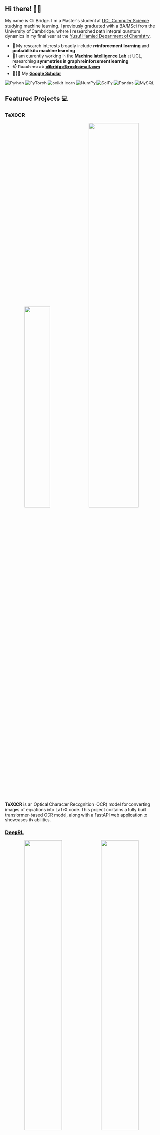 ## Hi there! 👋👋

My name is Oli Bridge. I'm a Master's student at [UCL Computer Science](https://www.ucl.ac.uk/computer-science/) studying machine learning. I previously graduated with a BA/MSci from the University of Cambridge, where I researched path integral quantum dynamics in my final year at the [Yusuf Hamied Department of Chemistry](https://www.ch.cam.ac.uk/).

- 🌱 My research interests broadly include **reinforcement learning** and **probabilistic machine learning**
- 🔭 I am currently working in the **[Machine Intelligence Lab](https://www.machineintelligencelab.ai/)** at UCL, researching **symmetries in graph reinforcement learning**
- 📫 Reach me at: **olibridge@rocketmail.com**
- 👨🏻‍🎓 My **[Google Scholar](https://scholar.google.com/citations?user=lbfdFq4AAAAJ&hl=en)**


![Python](https://img.shields.io/badge/python-3670A0?style=for-the-badge&logo=python&logoColor=ffdd54)
![PyTorch](https://img.shields.io/badge/PyTorch-%23EE4C2C.svg?style=for-the-badge&logo=PyTorch&logoColor=white)
![scikit-learn](https://img.shields.io/badge/scikit--learn-%23F7931E.svg?style=for-the-badge&logo=scikit-learn&logoColor=white)
![NumPy](https://img.shields.io/badge/numpy-%23013243.svg?style=for-the-badge&logo=numpy&logoColor=white)
![SciPy](https://img.shields.io/badge/SciPy-654FF0?style=for-the-badge&logo=SciPy&logoColor=white)
![Pandas](https://img.shields.io/badge/Pandas-2C2D72?style=for-the-badge&logo=pandas&logoColor=white)
![MySQL](https://img.shields.io/badge/MySQL-005C84?style=for-the-badge&logo=mysql&logoColor=white)


## Featured Projects 💻

### [TeXOCR](https://github.com/olibridge01/TeXOCR)

<p align="center">
  <img src="https://github.com/user-attachments/assets/7cfbc643-ee16-4295-8adf-897ffd8c04ef" width="41.2%" />
  <img src="https://github.com/user-attachments/assets/6f268b72-3566-4a04-875a-9ad925bdb22c" width="57%" />
</p>

**TeXOCR** is an Optical Character Recognition (OCR) model for converting images of equations into LaTeX code. This project contains a fully built transformer-based OCR model, along with a FastAPI web application to showcases its abilities.


### [DeepRL](https://github.com/olibridge01/DeepRL)

<p align="center">
  <img src="https://github.com/olibridge01/DeepRL/assets/86416298/d3f9f573-5cc8-46f1-a969-05dd8d45a4a4" width="49.5%" />
  <img src="https://github.com/olibridge01/DeepRL/assets/86416298/4f407768-0155-4357-ad06-d4367c4c47ab" width="49.5%" />
</p>

**DeepRL** is an implementation of various model-free deep reinforcement learning algorithms built with **PyTorch**. The project utilises [OpenAI's `gymnasium` environments](https://gymnasium.farama.org/index.html) to train the algorithms, as well as produced rendered outputs to visualise the agent's performance.

### [MaskedImageModelling](https://github.com/olibridge01/MaskedImageModelling)

<p float="left">
  <img src="https://github.com/olibridge01/DeepRL/assets/86416298/9f101494-8acc-4fdc-b4b2-2056b7605d3e" width="16%" />
  <img src="https://github.com/olibridge01/DeepRL/assets/86416298/e3956211-3282-4a62-96d0-62a1dde1ae88" width="16%" />
  <img src="https://github.com/olibridge01/DeepRL/assets/86416298/e8de8c7f-7913-4328-b5b3-db0c15aa323a" width="16%" />
  <img src="https://github.com/olibridge01/DeepRL/assets/86416298/c56fe53a-53e6-49d1-acfd-8c718e24bddf" width="16%" />
  <img src="https://github.com/olibridge01/DeepRL/assets/86416298/b2f3a604-aa03-4d27-9088-640c2107f64b" width="16%" />
  <img src="https://github.com/olibridge01/DeepRL/assets/86416298/601a49fa-3548-4c2b-a881-04eb2fa57ccd" width="16%" />
</p>
<p float="left">
  <img src="https://github.com/olibridge01/DeepRL/assets/86416298/0f8a6523-fd4a-4251-8ad0-c9c42169baaa" width="49.5%" />
  <img src="https://github.com/olibridge01/DeepRL/assets/86416298/858500d7-047d-4192-8f17-f57d237ca5da" width="49.5%" />
</p>

**MaskedImageModelling** is a **PyTorch** implementation of a self-supervised learning framework to pre-train a model for an image segmentation task. A [VisionTransformer](https://arxiv.org/abs/2010.11929) is pre-trained by learning to reconstruct partially masked images, and fine-tuned on the [Oxford-IIIT Pets](https://www.robots.ox.ac.uk/~vgg/data/pets/) dataset for segmentation.





<!--
**olibridge01/olibridge01** is a ✨ _special_ ✨ repository because its `README.md` (this file) appears on your GitHub profile.

Here are some ideas to get you started:

- 🔭 I’m currently working on ...
- 🌱 I’m currently learning ...
- 👯 I’m looking to collaborate on ...
- 🤔 I’m looking for help with ...
- 💬 Ask me about ...
- 📫 How to reach me: ...
- 😄 Pronouns: ...
- ⚡ Fun fact: ...
-->
